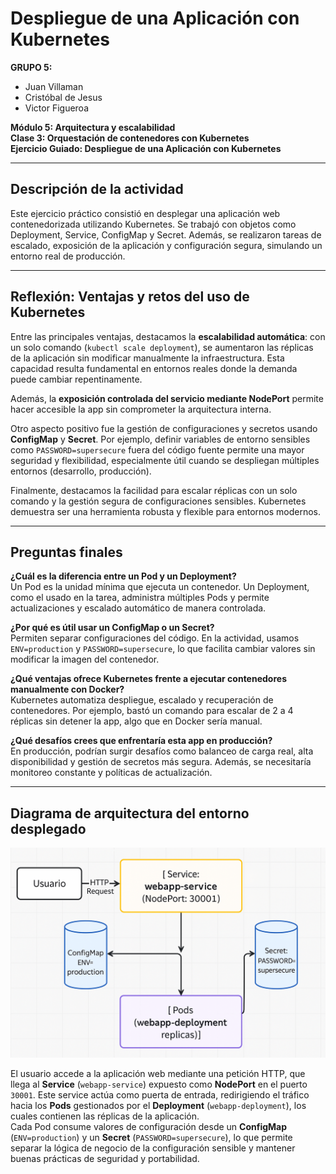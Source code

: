 # Despliegue de una Aplicación con Kubernetes

**GRUPO 5:**  
- Juan Villaman  
- Cristóbal de Jesus  
- Victor Figueroa  

**Módulo 5: Arquitectura y escalabilidad**  
**Clase 3: Orquestación de contenedores con Kubernetes**  
**Ejercicio Guiado: Despliegue de una Aplicación con Kubernetes**

---

## Descripción de la actividad

Este ejercicio práctico consistió en desplegar una aplicación web contenedorizada utilizando Kubernetes. Se trabajó con objetos como Deployment, Service, ConfigMap y Secret. Además, se realizaron tareas de escalado, exposición de la aplicación y configuración segura, simulando un entorno real de producción.

---

## Reflexión: Ventajas y retos del uso de Kubernetes

Entre las principales ventajas, destacamos la **escalabilidad automática**: con un solo comando (`kubectl scale deployment`), se aumentaron las réplicas de la aplicación sin modificar manualmente la infraestructura. Esta capacidad resulta fundamental en entornos reales donde la demanda puede cambiar repentinamente.

Además, la **exposición controlada del servicio mediante NodePort** permite hacer accesible la app sin comprometer la arquitectura interna.

Otro aspecto positivo fue la gestión de configuraciones y secretos usando **ConfigMap** y **Secret**. Por ejemplo, definir variables de entorno sensibles como `PASSWORD=supersecure` fuera del código fuente permite una mayor seguridad y flexibilidad, especialmente útil cuando se despliegan múltiples entornos (desarrollo, producción).

Finalmente, destacamos la facilidad para escalar réplicas con un solo comando y la gestión segura de configuraciones sensibles. Kubernetes demuestra ser una herramienta robusta y flexible para entornos modernos.

---

## Preguntas finales

**¿Cuál es la diferencia entre un Pod y un Deployment?**  
Un Pod es la unidad mínima que ejecuta un contenedor. Un Deployment, como el usado en la tarea, administra múltiples Pods y permite actualizaciones y escalado automático de manera controlada.

**¿Por qué es útil usar un ConfigMap o un Secret?**  
Permiten separar configuraciones del código. En la actividad, usamos `ENV=production` y `PASSWORD=supersecure`, lo que facilita cambiar valores sin modificar la imagen del contenedor.

**¿Qué ventajas ofrece Kubernetes frente a ejecutar contenedores manualmente con Docker?**  
Kubernetes automatiza despliegue, escalado y recuperación de contenedores. Por ejemplo, bastó un comando para escalar de 2 a 4 réplicas sin detener la app, algo que en Docker sería manual.

**¿Qué desafíos crees que enfrentaría esta app en producción?**  
En producción, podrían surgir desafíos como balanceo de carga real, alta disponibilidad y gestión de secretos más segura. Además, se necesitaría monitoreo constante y políticas de actualización.

---

## Diagrama de arquitectura del entorno desplegado

![Diagrama de arquitectura](https://github.com/Victfigueroa/k8s-webapp/blob/main/capturas/diagrama_arquitectura.png)

El usuario accede a la aplicación web mediante una petición HTTP, que llega al **Service** (`webapp-service`) expuesto como **NodePort** en el puerto `30001`. Este service actúa como puerta de entrada, redirigiendo el tráfico hacia los **Pods** gestionados por el **Deployment** (`webapp-deployment`), los cuales contienen las réplicas de la aplicación.  
Cada Pod consume valores de configuración desde un **ConfigMap** (`ENV=production`) y un **Secret** (`PASSWORD=supersecure`), lo que permite separar la lógica de negocio de la configuración sensible y mantener buenas prácticas de seguridad y portabilidad.

